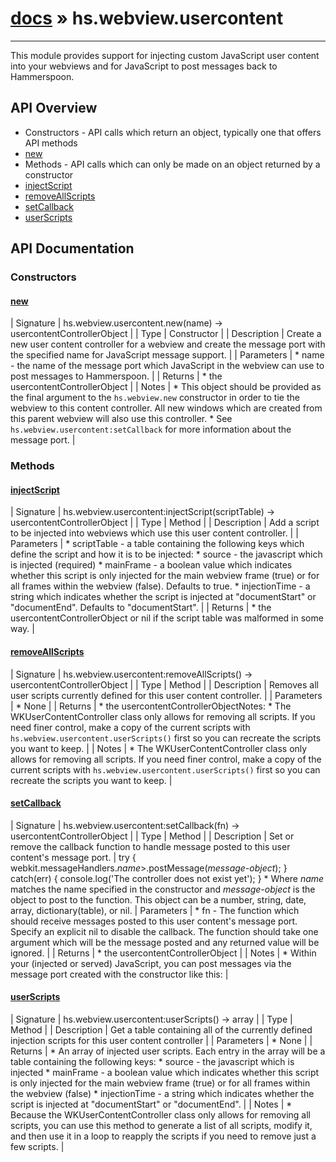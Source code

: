 # [docs](index.md) » hs.webview.usercontent
---

This module provides support for injecting custom JavaScript user content into your webviews and for JavaScript to post messages back to Hammerspoon.

## API Overview
* Constructors - API calls which return an object, typically one that offers API methods
* [new](#new)
* Methods - API calls which can only be made on an object returned by a constructor
* [injectScript](#injectScript)
* [removeAllScripts](#removeAllScripts)
* [setCallback](#setCallback)
* [userScripts](#userScripts)

## API Documentation

### Constructors

#### [new](#new)
| Signature   | hs.webview.usercontent.new(name) -> usercontentControllerObject  |
| Type        | Constructor |
| Description | Create a new user content controller for a webview and create the message port with the specified name for JavaScript message support. |
| Parameters |  * name - the name of the message port which JavaScript in the webview can use to post messages to Hammerspoon. | | Returns |  * the usercontentControllerObject | | Notes |  * This object should be provided as the final argument to the `hs.webview.new` constructor in order to tie the webview to this content controller.  All new windows which are created from this parent webview will also use this controller. * See `hs.webview.usercontent:setCallback` for more information about the message port. | 
### Methods

#### [injectScript](#injectScript)
| Signature   | hs.webview.usercontent:injectScript(scriptTable) -> usercontentControllerObject  |
| Type        | Method |
| Description | Add a script to be injected into webviews which use this user content controller. |
| Parameters |  * scriptTable - a table containing the following keys which define the script and how it is to be injected:   * source        - the javascript which is injected (required)   * mainFrame     - a boolean value which indicates whether this script is only injected for the main webview frame (true) or for all frames within the webview (false).  Defaults to true.   * injectionTime - a string which indicates whether the script is injected at "documentStart" or "documentEnd". Defaults to "documentStart". | | Returns |  * the usercontentControllerObject or nil if the script table was malformed in some way. | 
#### [removeAllScripts](#removeAllScripts)
| Signature   | hs.webview.usercontent:removeAllScripts() -> usercontentControllerObject  |
| Type        | Method |
| Description | Removes all user scripts currently defined for this user content controller. |
| Parameters |  * None | | Returns |  * the usercontentControllerObjectNotes: * The WKUserContentController class only allows for removing all scripts.  If you need finer control, make a copy of the current scripts with `hs.webview.usercontent.userScripts()` first so you can recreate the scripts you want to keep. | | Notes |  * The WKUserContentController class only allows for removing all scripts.  If you need finer control, make a copy of the current scripts with `hs.webview.usercontent.userScripts()` first so you can recreate the scripts you want to keep. | 
#### [setCallback](#setCallback)
| Signature   | hs.webview.usercontent:setCallback(fn) -> usercontentControllerObject  |
| Type        | Method |
| Description | Set or remove the callback function to handle message posted to this user content's message port. |
       try {
             webkit.messageHandlers.*name*>.postMessage(*message-object*);
         } catch(err) {
             console.log('The controller does not exist yet');
         }
     * Where *name* matches the name specified in the constructor and *message-object* is the object to post to the function.  This object can be a number, string, date, array, dictionary(table), or nil.
| Parameters |  * fn - The function which should receive messages posted to this user content's message port.  Specify an explicit nil to disable the callback.  The function should take one argument which will be the message posted and any returned value will be ignored. | | Returns |  * the usercontentControllerObject | | Notes |  * Within your (injected or served) JavaScript, you can post messages via the message port created with the constructor like this: | 
#### [userScripts](#userScripts)
| Signature   | hs.webview.usercontent:userScripts() -> array  |
| Type        | Method |
| Description | Get a table containing all of the currently defined injection scripts for this user content controller |
| Parameters |  * None | | Returns |  * An array of injected user scripts.  Each entry in the array will be a table containing the following keys:   * source        - the javascript which is injected   * mainFrame     - a boolean value which indicates whether this script is only injected for the main webview frame (true) or for all frames within the webview (false)   * injectionTime - a string which indicates whether the script is injected at "documentStart" or "documentEnd". | | Notes |  * Because the WKUserContentController class only allows for removing all scripts, you can use this method to generate a list of all scripts, modify it, and then use it in a loop to reapply the scripts if you need to remove just a few scripts. | 